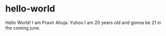 # hello-world
Hello World! I am Pravir Ahuja. Yuhoo
 I am 20 years old and gonna be 21 in the coming june.
